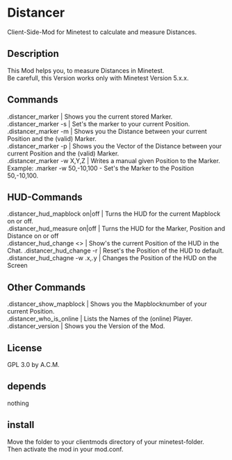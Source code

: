# Distancer
Client-Side-Mod for Minetest to calculate and measure Distances.<br>

## Description
This Mod helps you, to measure Distances in Minetest.<br>
Be carefull, this Version works only with Minetest Version 5.x.x.

## Commands
.distancer_marker    | Shows you the current stored Marker.<br>
.distancer_marker -s | Set's the marker to your current Position.<br>
.distancer_marker -m | Shows you the Distance between your current Position and the (valid) Marker.<br>
.distancer_marker -p | Shows you the Vector of the Distance between your current Position and the (valid) Marker.<br>
.distancer_marker -w X,Y,Z | Writes a manual given Position to the Marker. Example: .marker -w 50,-10,100 - Set's the Marker to the Position 50,-10,100.<br>

## HUD-Commands
.distancer_hud_mapblock on|off | Turns the HUD for the current Mapblock on or off.<br>
.distancer_hud_measure on|off  | Turns the HUD for the Marker, Position and Distance on or off<br>
.distancer_hud_change <>       | Show's the current Position of the HUD in the Chat.
.distancer_hud_change -r       | Reset's the Position of the HUD to default.
.distancer_hud_chagne -w .x,.y | Changes the Position of the HUD on the Screen<br>

## Other Commands
.distancer_show_mapblock | Shows you the Mapblocknumber of your current Position.<br>
.distancer_who_is_online | Lists the Names of the (online) Player.<br>
.distancer_version | Shows you the Version of the Mod.<br>

## License
GPL 3.0 by A.C.M.<br>

## depends
nothing<br>

## install 
Move the folder to your clientmods directory of your minetest-folder.<br>
Then activate the mod in your mod.conf.<br>
